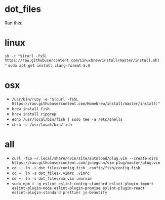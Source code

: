 # dot_files

Run this: 
# linux
```sh -c "$(curl -fsSL https://raw.githubusercontent.com/Linuxbrew/install/master/install.sh)"```
```sudo apt-get install clang-format-5.0```

# osx 
* ```/usr/bin/ruby -e "$(curl -fsSL https://raw.githubusercontent.com/Homebrew/install/master/install)"```
* ```brew install fish```
* ```brew install ripgrep```
* ```echo /usr/local/bin/fish | sudo tee -a /etc/shells```
* ```chsh -s /usr/local/bin/fish```

# all
* ```curl -fLo ~/.local/share/nvim/site/autoload/plug.vim --create-dirs https://raw.githubusercontent.com/junegunn/vim-plug/master/plug.vim```
* ```cd ~; ln -s dot_files/config.fish .config/fish/config.fish```
* ```cd ~; ln -s dot_files/.vimrc .vimrc```
* ```cd ~; ln -s dot_files/marvim .marvim```
* ```sudo npm i -g eslint eslint-config-standard eslint-plugin-import eslint-plugin-node eslint-plugin-promise eslint-plugin-react eslint-plugin-standard prettier js-beautify```

